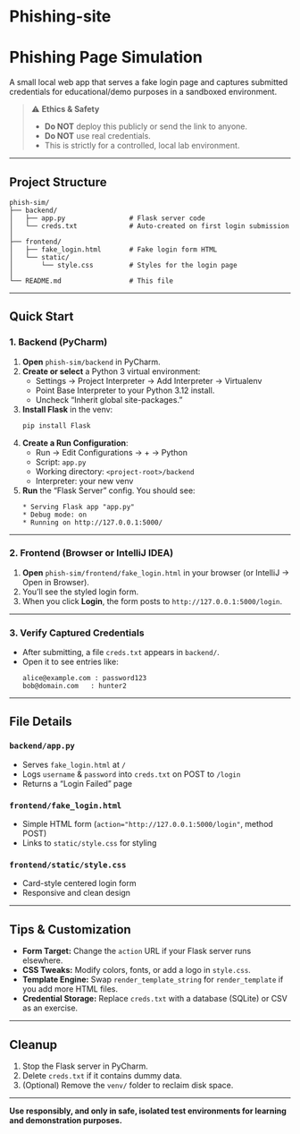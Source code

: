 # Phishing-site
# Phishing Page Simulation

A small local web app that serves a fake login page and captures submitted credentials for educational/demo purposes in a sandboxed environment.

> ⚠️ **Ethics & Safety**  
> - **Do NOT** deploy this publicly or send the link to anyone.  
> - **Do NOT** use real credentials.  
> - This is strictly for a controlled, local lab environment.

---

## Project Structure

```
phish-sim/
├── backend/
│   ├── app.py                # Flask server code
│   └── creds.txt             # Auto-created on first login submission
│
├── frontend/
│   ├── fake_login.html       # Fake login form HTML
│   └── static/
│       └── style.css         # Styles for the login page
│
└── README.md                 # This file
```

---

## Quick Start

### 1. Backend (PyCharm)

1. **Open** `phish-sim/backend` in PyCharm.
2. **Create or select** a Python 3 virtual environment:
   - Settings → Project Interpreter → Add Interpreter → Virtualenv
   - Point Base Interpreter to your Python 3.12 install.
   - Uncheck “Inherit global site-packages.”
3. **Install Flask** in the venv:
   ```bash
   pip install Flask
   ```
4. **Create a Run Configuration**:
   - Run → Edit Configurations → + → Python
   - Script: `app.py`
   - Working directory: `<project-root>/backend`
   - Interpreter: your new venv
5. **Run** the “Flask Server” config. You should see:
   ```
   * Serving Flask app "app.py"
   * Debug mode: on
   * Running on http://127.0.0.1:5000/
   ```

---

### 2. Frontend (Browser or IntelliJ IDEA)

1. **Open** `phish-sim/frontend/fake_login.html` in your browser (or IntelliJ → Open in Browser).
2. You’ll see the styled login form.
3. When you click **Login**, the form posts to `http://127.0.0.1:5000/login`.

---

### 3. Verify Captured Credentials

- After submitting, a file `creds.txt` appears in `backend/`.
- Open it to see entries like:
  ```
  alice@example.com : password123
  bob@domain.com   : hunter2
  ```

---

## File Details

### `backend/app.py`

- Serves `fake_login.html` at `/`
- Logs `username` & `password` into `creds.txt` on POST to `/login`
- Returns a “Login Failed” page

### `frontend/fake_login.html`

- Simple HTML form (`action="http://127.0.0.1:5000/login"`, method POST)
- Links to `static/style.css` for styling

### `frontend/static/style.css`

- Card-style centered login form
- Responsive and clean design

---

## Tips & Customization

- **Form Target:** Change the `action` URL if your Flask server runs elsewhere.
- **CSS Tweaks:** Modify colors, fonts, or add a logo in `style.css`.
- **Template Engine:** Swap `render_template_string` for `render_template` if you add more HTML files.
- **Credential Storage:** Replace `creds.txt` with a database (SQLite) or CSV as an exercise.

---

## Cleanup

1. Stop the Flask server in PyCharm.
2. Delete `creds.txt` if it contains dummy data.
3. (Optional) Remove the `venv/` folder to reclaim disk space.

---

**Use responsibly, and only in safe, isolated test environments for learning and demonstration purposes.**
